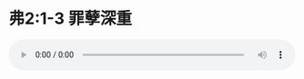 # 弗2:1-3 罪孽深重

<audio style="width: 100%;" preload="false" controls controlslist="nodownload"><source src="http://file.simai.life/audio/mp3/old/27336.mp3" type="audio/mpeg">Your browser does not support the audio element.</audio>


